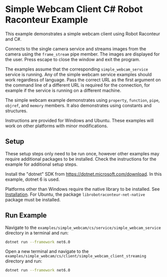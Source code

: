 # Simple Webcam Client C\# Robot Raconteur Example

This example demonstrates a simple webcam client using Robot Raconteur and C\#.

Connects to the single camera service and streams images
from the camera using the `frame_stream` pipe member.
The images are displayed for the user. Press escape to close the window and exit the program.

The examples assume that the corresponding `simple_webcam_service` service is running. Any of the simple webcam service
examples should work regardless of language. Pass the correct URL as the first argument on the
command line of a different URL is required for the connection, for example if the service is running on a different
machine.

The simple webcam example demonstrates using `property`, `function`, `pipe`, `objref`, and `memory` members. It also
demonstrates using constants and structures.

Instructions are provided for Windows and Ubuntu. These examples will work
on other platforms with minor modifications.

## Setup

These setup steps only need to be run once, however other examples may require additional packages to be installed.
Check the instructions for the example for additional setup steps.

Install the "dotnet" SDK from https://dotnet.microsoft.com/download. In this example, dotnet 6 is used.

Platforms other than Windows require the native library to be installed. See
[Installation](https://github.com/robotraconteur/robotraconteur/blob/master/docs/common/installation.md). For
Ubuntu, the package `librobotraconteur-net-native` package must be installed.

## Run Example

Navigate to the `examples/simple_webcam/cs/service/simple_webcam_service` directory in a terminal and run:

```bash
dotnet run --framework net6.0
```

Open a new terminal and navigate to the `examples/simple_webcam/cs/client/simple_webcam_client_streaming` directory and run:

```bash
dotnet run --framework net6.0
```
